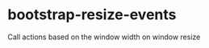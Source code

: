 bootstrap-resize-events
=======================

Call actions based on the window width on window resize
